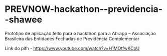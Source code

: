 # PREVNOW-hackathon--previdencia--shawee

Protótipo de aplicação feito para o hackthon para a Abrapp – Associação Brasileira das Entidades Fechadas de Previdência Complementar

Link do pith - https://www.youtube.com/watch?v=H1MOtfwKCoU

